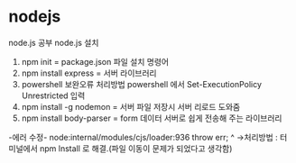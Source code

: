 # nodejs
node.js 공부
node.js 설치
1. npm init = package.json 파일 설치 명령어
2. npm install express = 서버 라이브러리
3. powershell 보완오류 처리방법
   powershell 에서 Set-ExecutionPolicy Unrestricted  입력
4. npm install -g nodemon = 서버 파일 저장시 서버 리로드 도와줌
5. npm install body-parser = form 데이터 서버로 쉽게 전송해 주는 라이브러리
      


-에러 수정-
node:internal/modules/cjs/loader:936
  throw err;
  ^
  ->처리방법 : 터미널에서 npm lnstall 로 해결.(파일 이동이 문제가 되었다고 생각함)
